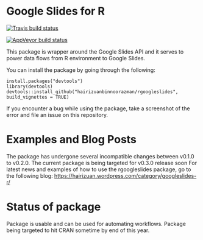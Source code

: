 # Google Slides for R

[![Travis build status](https://travis-ci.org/hairizuanbinnoorazman/rgoogleslides.svg?branch=master)](https://travis-ci.org/hairizuanbinnoorazman/rgoogleslides)

[![AppVeyor build status](https://ci.appveyor.com/api/projects/status/github/hairizuanbinnoorazman/rgoogleslides?branch=master&svg=true)](https://ci.appveyor.com/project/hairizuanbinnoorazman/rgoogleslides)

This package is wrapper around the Google Slides API and it serves to power data flows from R environment to Google Slides.

You can install the package by going through the following:

```
install.packages("devtools")
library(devtools)
devtools::install_github("hairizuanbinnoorazman/rgoogleslides", build_vignettes = TRUE)
```

If you encounter a bug while using the package, take a screenshot of the error and file an issue on this repository.

# Examples and Blog Posts

The package has undergone several incompatible changes between v0.1.0 to v0.2.0. The current package is being targeted for v0.3.0 release soon
For latest news and examples of how to use the rgoogleslides package, go to the following blog:
https://hairizuan.wordpress.com/category/googleslides-r/

# Status of package

Package is usable and can be used for automating workflows. Package being targeted to hit CRAN sometime by end of this year.
